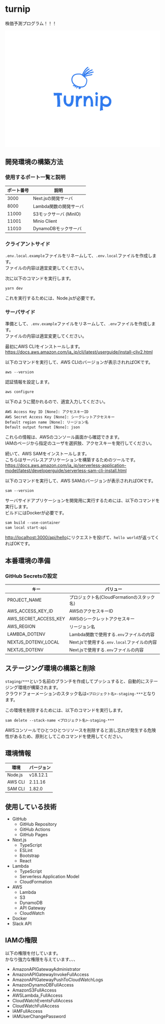 # turnip

株価予測プログラム！！！  

![Logo](./logo.svg)  

## 開発環境の構築方法

### 使用するポート一覧と説明

| ポート番号 | 説明 |
| --- | --- |
| 3000 | Next.jsの開発サーバ |
| 8000 | Lambda関数の開発サーバ |
| 11000 | S3モックサーバ (MinIO) |
| 11001 | Minio Client |
| 11010 | DynamoDBモックサーバ |

### クライアントサイド

`.env.local.example`ファイルをリネームして、`.env.local`ファイルを作成します。  
ファイルの内容は適宜変更してください。  

次に以下のコマンドを実行します。  

```shell
yarn dev
```

これを実行するためには、Node.jsが必要です。  

### サーバサイド

準備として、`.env.example`ファイルをリネームして、`.env`ファイルを作成します。  
ファイルの内容は適宜変更してください。  

最初にAWS CLIをインストールします。  
<https://docs.aws.amazon.com/ja_jp/cli/latest/userguide/install-cliv2.html>  

以下のコマンドを実行して、AWS CLIのバージョンが表示されればOKです。  

```shell
aws --version
```

認証情報を設定します。  

```shell
aws configure
```

以下のように聞かれるので、適宜入力してください。

```shell
AWS Access Key ID [None]: アクセスキーID
AWS Secret Access Key [None]: シークレットアクセスキー
Default region name [None]: リージョン名
Default output format [None]: json
```

これらの情報は、AWSのコンソール画面から確認できます。  
IAMのページから指定のユーザを選択肢、アクセスキーを発行してください。  

続いて、AWS SAMをインストールします。  
こちらはサーバレスアプリケーションを構築するためのツールです。  
<https://docs.aws.amazon.com/ja_jp/serverless-application-model/latest/developerguide/serverless-sam-cli-install.html>  

以下のコマンドを実行して、AWS SAMのバージョンが表示されればOKです。  

```shell
sam --version
```

サーバサイドアプリケーションを開発用に実行するためには、以下のコマンドを実行します。  
ビルドにはDockerが必要です。  

```shell
sam build --use-container
sam local start-api
```

<http://localhost:3000/api/hello>にリクエストを投げて、`hello world`が返ってくればOKです。  

## 本番環境の準備

### GitHub Secretsの設定

| キー | バリュー |
| --- | --- |
| PROJECT_NAME | プロジェクト名(CloudFormationのスタック名) |
| AWS_ACCESS_KEY_ID | AWSのアクセスキーID |
| AWS_SECRET_ACCESS_KEY | AWSのシークレットアクセスキー |
| AWS_REGION | リージョン名 |
| LAMBDA_DOTENV | Lambda関数で使用する`.env`ファイルの内容 |
| NEXTJS_DOTENV_LOCAL | Next.jsで使用する`.env.local`ファイルの内容 |
| NEXTJS_DOTENV | Next.jsで使用する`.env`ファイルの内容 |

## ステージング環境の構築と削除

`staging/***`という名前のブランチを作成してプッシュすると、自動的にステージング環境が構築されます。  
クラウドフォーメーションのスタック名は`<プロジェクト名>-staging-***`となります。  

この環境を削除するためには、以下のコマンドを実行します。  

```shell
sam delete --stack-name <プロジェクト名>-staging-***
```

AWSコンソールでひとつひとつリソースを削除すると消し忘れが発生する危険性があるため、原則としてこのコマンドを使用してください。  

## 環境情報

| 環境 | バージョン |
| --- | --- |
| Node.js | v18.12.1 |
| AWS CLI | 2.11.16 |
| SAM CLI | 1.82.0 |

## 使用している技術

- GitHub
  - GitHub Repository
  - GitHub Actions
  - GitHub Pages
- Next.js
  - TypeScript
  - ESLint
  - Bootstrap
  - React
- Lambda
  - TypeScript
  - Serverless Application Model
  - CloudFormation
- AWS
  - Lambda
  - S3
  - DynamoDB
  - API Gateway
  - CloudWatch
- Docker
- Slack API

## IAMの権限

以下の権限を付しています。  
かなり強力な権限を与えています、、、  

- AmazonAPIGatewayAdministrator
- AmazonAPIGatewayInvokeFullAccess
- AmazonAPIGatewayPushToCloudWatchLogs
- AmazonDynamoDBFullAccess
- AmazonS3FullAccess
- AWSLambda_FullAccess
- CloudWatchEventsFullAccess
- CloudWatchFullAccess
- IAMFullAccess
- IAMUserChangePassword
